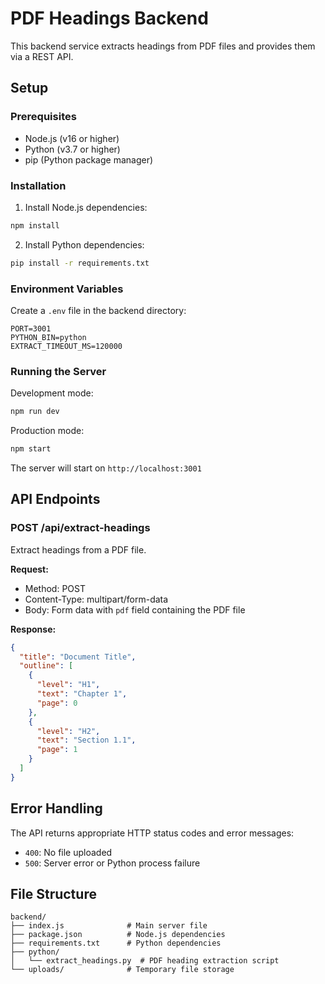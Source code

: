 # PDF Headings Backend

This backend service extracts headings from PDF files and provides them via a REST API.

## Setup

### Prerequisites

- Node.js (v16 or higher)
- Python (v3.7 or higher)
- pip (Python package manager)

### Installation

1. Install Node.js dependencies:
```bash
npm install
```

2. Install Python dependencies:
```bash
pip install -r requirements.txt
```

### Environment Variables

Create a `.env` file in the backend directory:

```env
PORT=3001
PYTHON_BIN=python
EXTRACT_TIMEOUT_MS=120000
```

### Running the Server

Development mode:
```bash
npm run dev
```

Production mode:
```bash
npm start
```

The server will start on `http://localhost:3001`

## API Endpoints

### POST /api/extract-headings

Extract headings from a PDF file.

**Request:**
- Method: POST
- Content-Type: multipart/form-data
- Body: Form data with `pdf` field containing the PDF file

**Response:**
```json
{
  "title": "Document Title",
  "outline": [
    {
      "level": "H1",
      "text": "Chapter 1",
      "page": 0
    },
    {
      "level": "H2", 
      "text": "Section 1.1",
      "page": 1
    }
  ]
}
```

## Error Handling

The API returns appropriate HTTP status codes and error messages:

- `400`: No file uploaded
- `500`: Server error or Python process failure

## File Structure

```
backend/
├── index.js              # Main server file
├── package.json          # Node.js dependencies
├── requirements.txt      # Python dependencies
├── python/
│   └── extract_headings.py  # PDF heading extraction script
└── uploads/              # Temporary file storage
```
